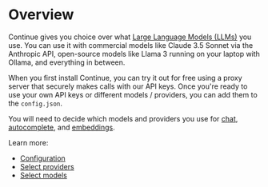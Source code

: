 # Overview

Continue gives you choice over what [Large Language Models (LLMs)](https://www.youtube.com/watch?v=zjkBMFhNj_g) you use. You can use it with commercial models like Claude 3.5 Sonnet via the Anthropic API, open-source models like Llama 3 running on your laptop with Ollama, and everything in between.

When you first install Continue, you can try it out for free using a proxy server that securely makes calls with our API keys. Once you're ready to use your own API keys or different models / providers, you can add them to the `config.json`.

You will need to decide which models and providers you use for [chat](select-model.md#chat), [autocomplete](select-model.md#autocomplete), and [embeddings](select-model.md#embeddings).

Learn more:

- [Configuration](configuration.md)
- [Select providers](select-provider.md)
- [Select models](select-model.md)
